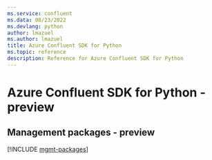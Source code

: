 ```yaml
---
ms.service: confluent
ms.data: 08/23/2022
ms.devlang: python
author: lmazuel
ms.author: lmazuel
title: Azure Confluent SDK for Python
ms.topic: reference
description: Reference for Azure Confluent SDK for Python
---
```

# Azure Confluent SDK for Python - preview

## Management packages - preview
[!INCLUDE [mgmt-packages](confluent-mgmt-index.md)]